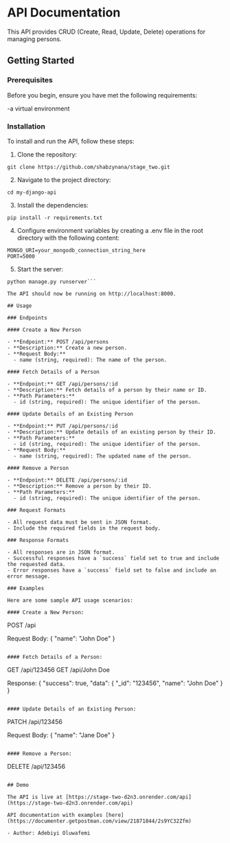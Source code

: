 # API Documentation

This API provides CRUD (Create, Read, Update, Delete) operations for managing persons.

## Getting Started

### Prerequisites

Before you begin, ensure you have met the following requirements:

-a virtual environment

### Installation

To install and run the API, follow these steps:

1. Clone the repository:

```
git clone https://github.com/shabzynana/stage_two.git
```

2. Navigate to the project directory:

```
cd my-django-api
```

3. Install the dependencies:

```
pip install -r requirements.txt
```

4. Configure environment variables by creating a .env file in the root directory with the following content:

```
MONGO_URI=your_mongodb_connection_string_here
PORT=5000
```

5. Start the server:

```
python manage.py runserver```

The API should now be running on http://localhost:8000.

## Usage

### Endpoints

#### Create a New Person

- **Endpoint:** POST /api/persons
- **Description:** Create a new person.
- **Request Body:**
  - name (string, required): The name of the person.

#### Fetch Details of a Person

- **Endpoint:** GET /api/persons/:id
- **Description:** Fetch details of a person by their name or ID.
- **Path Parameters:**
  - id (string, required): The unique identifier of the person.

#### Update Details of an Existing Person

- **Endpoint:** PUT /api/persons/:id
- **Description:** Update details of an existing person by their ID.
- **Path Parameters:**
  - id (string, required): The unique identifier of the person.
- **Request Body:**
  - name (string, required): The updated name of the person.

#### Remove a Person

- **Endpoint:** DELETE /api/persons/:id
- **Description:** Remove a person by their ID.
- **Path Parameters:**
  - id (string, required): The unique identifier of the person.

### Request Formats

- All request data must be sent in JSON format.
- Include the required fields in the request body.

### Response Formats

- All responses are in JSON format.
- Successful responses have a `success` field set to true and include the requested data.
- Error responses have a `success` field set to false and include an error message.

### Examples

Here are some sample API usage scenarios:

#### Create a New Person:

```
POST /api

Request Body:
{
  "name": "John Doe"
}
```

#### Fetch Details of a Person:

```
GET /api/123456
GET /api/John Doe

Response:
{
  "success": true,
  "data": {
    "_id": "123456",
    "name": "John Doe"
  }
}
```

#### Update Details of an Existing Person:

```
PATCH /api/123456

Request Body:
{
  "name": "Jane Doe"
}
```

#### Remove a Person:

```
DELETE /api/123456
```

## Demo

The API is live at [https://stage-two-d2n3.onrender.com/api](https://stage-two-d2n3.onrender.com/api)

API documentation with examples [here](https://documenter.getpostman.com/view/21871844/2s9YC32Zfm)

- Author: Adebiyi Oluwafemi
